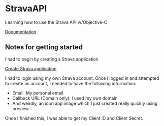 # StravaAPI

Learning how to use the Strava API w/Objective-C

[Documentation](git@github.com:rbaumbach/StravaAPI.git)

## Notes for getting started

I had to begin by creating a Strava application  

[Create Strava application](https://developers.strava.com)  

I had to login using my own Strava account.  Once I logged in and attempted to create an account, I needed to have the following information:

* Email: My personal email
* Callback URL (Domain only): I used my own domain
* And weirdly, an icon app image which I just created really quickly using preview.

Once I finished this, I was able to get my Client ID and Client Secret.
